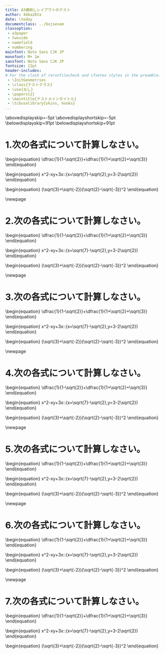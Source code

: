 ```yaml
---
title: A3横倒しレイアウトのテスト
author: 44ka28ta
date: \today
documentclass: ../bxjsexam
classoption:
 - a3paper
 - twoside
 - namefield
 - numbering
mainfont: Noto Sans CJK JP
monofont: M+ 1m
sansfont: Noto Sans CJK JP
fontsize: 12pt
header-includes:
# For the clash of rerunfilecheck and ifxetex styles in the preamble.
 - \InitGeometries
 - \class{テストクラス}
 - \use{なし}
 - \papers{2}
 - \maintitle{テストメインタイトル}
 - \tcbuselibrary{skins, hooks}
...
```


\abovedisplayskip=-5pt
\abovedisplayshortskip=-5pt
\belowdisplayskip=91pt
\belowdisplayshortskip=91pt


# 1.次の各式について計算しなさい。

\begin{equation}
\dfrac{1}{1-\sqrt{2}}+\dfrac{1}{1+\sqrt{2}+\sqrt{3}}
\end{equation}

\begin{equation}
x^2-xy+3x\:\:(x=\sqrt{7}-\sqrt{2},y=3-2\sqrt{2})
\end{equation}

\begin{equation}
(\sqrt{3}+\sqrt{-2})(\sqrt{2}-\sqrt{-3})^2
\end{equation}

\newpage

# 2.次の各式について計算しなさい。

\begin{equation}
\dfrac{1}{1-\sqrt{2}}+\dfrac{1}{1+\sqrt{2}+\sqrt{3}}
\end{equation}

\begin{equation}
x^2-xy+3x\:\:(x=\sqrt{7}-\sqrt{2},y=3-2\sqrt{2})
\end{equation}

\begin{equation}
(\sqrt{3}+\sqrt{-2})(\sqrt{2}-\sqrt{-3})^2
\end{equation}

\newpage

# 3.次の各式について計算しなさい。

\begin{equation}
\dfrac{1}{1-\sqrt{2}}+\dfrac{1}{1+\sqrt{2}+\sqrt{3}}
\end{equation}

\begin{equation}
x^2-xy+3x\:\:(x=\sqrt{7}-\sqrt{2},y=3-2\sqrt{2})
\end{equation}

\begin{equation}
(\sqrt{3}+\sqrt{-2})(\sqrt{2}-\sqrt{-3})^2
\end{equation}

\newpage

# 4.次の各式について計算しなさい。

\begin{equation}
\dfrac{1}{1-\sqrt{2}}+\dfrac{1}{1+\sqrt{2}+\sqrt{3}}
\end{equation}

\begin{equation}
x^2-xy+3x\:\:(x=\sqrt{7}-\sqrt{2},y=3-2\sqrt{2})
\end{equation}

\begin{equation}
(\sqrt{3}+\sqrt{-2})(\sqrt{2}-\sqrt{-3})^2
\end{equation}

\newpage

# 5.次の各式について計算しなさい。

\begin{equation}
\dfrac{1}{1-\sqrt{2}}+\dfrac{1}{1+\sqrt{2}+\sqrt{3}}
\end{equation}

\begin{equation}
x^2-xy+3x\:\:(x=\sqrt{7}-\sqrt{2},y=3-2\sqrt{2})
\end{equation}

\begin{equation}
(\sqrt{3}+\sqrt{-2})(\sqrt{2}-\sqrt{-3})^2
\end{equation}

\newpage

# 6.次の各式について計算しなさい。

\begin{equation}
\dfrac{1}{1-\sqrt{2}}+\dfrac{1}{1+\sqrt{2}+\sqrt{3}}
\end{equation}

\begin{equation}
x^2-xy+3x\:\:(x=\sqrt{7}-\sqrt{2},y=3-2\sqrt{2})
\end{equation}

\begin{equation}
(\sqrt{3}+\sqrt{-2})(\sqrt{2}-\sqrt{-3})^2
\end{equation}

\newpage

# 7.次の各式について計算しなさい。

\begin{equation}
\dfrac{1}{1-\sqrt{2}}+\dfrac{1}{1+\sqrt{2}+\sqrt{3}}
\end{equation}

\begin{equation}
x^2-xy+3x\:\:(x=\sqrt{7}-\sqrt{2},y=3-2\sqrt{2})
\end{equation}

\begin{equation}
(\sqrt{3}+\sqrt{-2})(\sqrt{2}-\sqrt{-3})^2
\end{equation}



